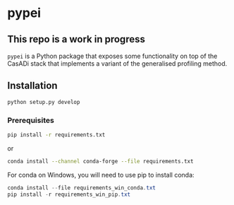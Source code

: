 # pypei

## This repo is a work in progress

`pypei` is a Python package that exposes some functionality on top of the CasADi stack that implements a variant of the generalised profiling method.

## Installation

```bash
python setup.py develop
```

### Prerequisites

```bash
pip install -r requirements.txt
```

or

```bash
conda install --channel conda-forge --file requirements.txt
```

For conda on Windows, you will need to use pip to install conda:

```powershell
conda install --file requirements_win_conda.txt
pip install -r requirements_win_pip.txt
```